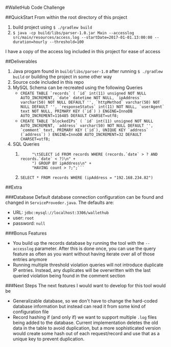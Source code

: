 #WalletHub Code Challenge

##QuickStart
From within the root directory of this project

1. build project using `$ ./gradlew build`
2. `$ java -cp build/libs/parser-1.0.jar Main --accesslog src/main/resources/access.log --startDate=2017-01-01.13:00:00 --duration=hourly --threshold=100`

I have a copy of the access log included in this project for ease of access

##Deliverables
1. Java progam found in `build/libs/parser-1.0` after running `$ ./gradlew build` or building the project in some other way
2. Source code included in this repo
3. MySQL Schema can be recreated using the following Queries
 	- ```CREATE TABLE `records` (
  `id` int(11) unsigned NOT NULL AUTO_INCREMENT,
  `date` datetime NOT NULL,
  `ipAddress` varchar(50) NOT NULL DEFAULT '',
  `httpMethod` varchar(50) NOT NULL DEFAULT '',
  `responseStatus` int(11) NOT NULL,
  `userAgent` text NOT NULL,
  PRIMARY KEY (`id`)
) ENGINE=InnoDB AUTO_INCREMENT=116485 DEFAULT CHARSET=utf8;```
	- ```CREATE TABLE `blockedIPs` (
  `id` int(11) unsigned NOT NULL AUTO_INCREMENT,
  `address` varchar(50) NOT NULL DEFAULT '',
  `comment` text,
  PRIMARY KEY (`id`),
  UNIQUE KEY `address` (`address`)
) ENGINE=InnoDB AUTO_INCREMENT=32 DEFAULT CHARSET=utf8;```
4. SQL Queries
	1. ```"SELECT ipAddress, COUNT(*) as count FROM records WHERE id IN (\n" +
            "\tSELECT id FROM records WHERE (records.`date` > ? AND records.`date` < ?)\n" +
            ") GROUP BY ipAddress\n" +
            "HAVING count > ?;";```
   2. ```SELECT * FROM records WHERE (ipAddress = "192.168.234.82")```

##Extra

###Database
Default database connection configuration can be found and changed in `ServiceProveder.java`. The defaults are:

- URL: `jdbc:mysql://localhost:3306/wallethub`
- user: `root`
- password: `null`

###Bonus Features
- You build up the records database by running the tool with the `--accesslog` parameter. After this is done once, you can use the query feature as often as you want without having iterate over all of those entries anymore
- Running multiple threshold violation queries will not introduce duplicate IP entries. Instead, any duplicates will be overwritten with the last queried violation being found in the comment section

###Next Steps
The next features I would want to develop for this tool would be

- Generalizable database, so we don't have to change the hard-coded database information but instead can read it from some kind of configuration file
- Record hashing if (and only if) we want to support multiple `.log` files being added to the database. Current implementation deletes the old data in the table to avoid duplication, but a more sophisticated version would create some hash out of each request/record and use that as a unique key to prevent duplication.